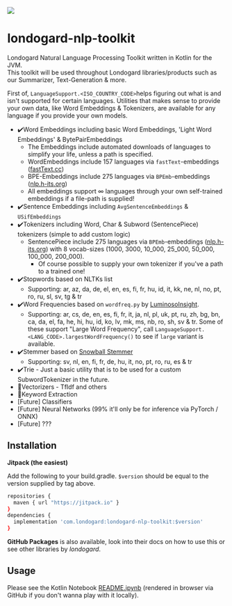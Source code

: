 [![](https://jitpack.io/v/com.londogard/londogard-nlp-toolkit.svg)](https://jitpack.io/#com.londogard/londogard-nlp-toolkit)

# londogard-nlp-toolkit
Londogard Natural Language Processing Toolkit written in Kotlin for the JVM.  
This toolkit will be used throughout Londogard libraries/products such as our Summarizer, Text-Generation & more.

First of, `LanguageSupport.<ISO_COUNTRY_CODE>`helps figuring out what is and isn't supported for certain languages. Utilities that makes sense to provide your own data, like Word Embeddings & Tokenizers, are available for any language if you provide your own models.

- ✔️Word Embeddings including basic Word Embeddings, 'Light Word Embeddings' & BytePairEmbeddings
    - The Embeddings include automated downloads of languages to simplify your life, unless a path is specified.
    - WordEmbeddings include 157 languages via `fastText`-embeddings ([fastText.cc](https://fasttext.cc/docs/en/crawl-vectors.html))
    - BPE-Embeddings include 275 languages via `BPEmb`-embeddings ([nlp.h-its.org](https://nlp.h-its.org/bpemb/))
    - All embeddings support ∞ languages through your own self-trained embeddings if a file-path is supplied!
- ✔️Sentence Embeddings including `AvgSentenceEmbeddings` & `USifEmbeddings`
- ✔️Tokenizers including Word, Char & Subword (SentencePiece) tokenizers (simple to add custom logic)
    - SentencePiece include 275 languages via `BPEmb`-embeddings ([nlp.h-its.org](https://nlp.h-its.org/bpemb/)) with 8 vocab-sizes (1000, 3000, 10_000, 25_000, 50_000, 100_000, 200_000).
        - Of course possible to supply your own tokenizer if you've a path to a trained one!
- ✔️Stopwords based on NLTKs list
    - Supporting: ar, az, da, de, el, en, es, fi, fr, hu, id, it, kk, ne, nl, no, pt, ro, ru, sl, sv, tg & tr
- ✔️Word Frequencies based on `wordfreq.py` by [LuminosoInsight](https://github.com/LuminosoInsight/wordfreq/).
    - Supporting: ar, cs, de, en, es, fi, fr, it, ja, nl, pl, uk, pt, ru, zh, bg, bn, ca, da, el, fa, he, hi, hu, id, ko, lv, mk, ms, nb, ro, sh, sv & tr. Some of these support "Large Word Frequency", call `LanguageSupport.<LANG_CODE>.largestWordFrequency()` to see if `large` variant is available.
- ✔️Stemmer based on [Snowball Stemmer](https://snowballstem.org/)
    - Supporting: sv, nl, en, fi, fr, de, hu, it, no, pt, ro, ru, es & tr
- ✔️Trie - Just a basic utility that is to be used for a custom SubwordTokenizer in the future.
- 🚧Vectorizers - TfIdf and others
- 🚧Keyword Extraction
- [Future] Classifiers
- [Future] Neural Networks (99% it'll only be for inference via PyTorch / ONNX)
- [Future] ???


## Installation
**Jitpack (the easiest)**

Add the following to your build.gradle. `$version` should be equal to the version supplied by tag above.
```bash
repositories {
  maven { url "https://jitpack.io" }
}
dependencies {
  implementation 'com.londogard:londogard-nlp-toolkit:$version'
}
```

**GitHub Packages** is also available, look into their docs on how to use this or see other libraries by _londogard_.

## Usage

Please see the Kotlin Notebook [README.ipynb](https://github.com/londogard/londogard-nlp-toolkit/blob/main/README.ipynb) (rendered in browser via GitHub if you don't wanna play with it locally).


